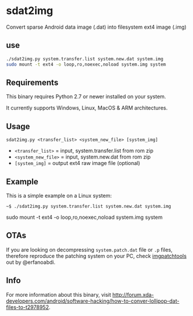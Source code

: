 # sdat2img
Convert sparse Android data image (.dat) into filesystem ext4 image (.img)

## use
```bash
./sdat2img.py system.transfer.list system.new.dat system.img 
sudo mount -t ext4 -o loop,ro,noexec,noload system.img system
```

## Requirements
This binary requires Python 2.7 or newer installed on your system.

It currently supports Windows, Linux, MacOS & ARM architectures.



## Usage
```
sdat2img.py <transfer_list> <system_new_file> [system_img]
```
- `<transfer_list>` = input, system.transfer.list from rom zip
- `<system_new_file>` = input, system.new.dat from rom zip
- `[system_img]` = output ext4 raw image file (optional)



## Example
This is a simple example on a Linux system: 
```
~$ ./sdat2img.py system.transfer.list system.new.dat system.img
```
sudo mount -t ext4 -o loop,ro,noexec,noload system.img system


## OTAs
If you are looking on decompressing `system.patch.dat` file or `.p` files, therefore reproduce the patching system on your PC, check [imgpatchtools](https://github.com/erfanoabdi/imgpatchtools) out by @erfanoabdi.



## Info
For more information about this binary, visit http://forum.xda-developers.com/android/software-hacking/how-to-conver-lollipop-dat-files-to-t2978952.
